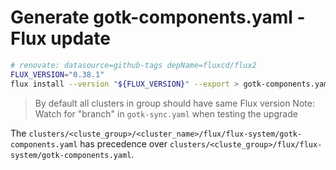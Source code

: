 # Generate gotk-components.yaml - Flux update

```bash
# renovate: datasource=github-tags depName=fluxcd/flux2
FLUX_VERSION="0.38.1"
flux install --version "${FLUX_VERSION}" --export > gotk-components.yaml
```

> By default all clusters in group should have same Flux version
> Note: Watch for "branch" in `gotk-sync.yaml` when testing the upgrade

The `clusters/<cluste_group>/<cluster_name>/flux/flux-system/gotk-components.yaml`
has precedence over `clusters/<cluste_group>/flux/flux-system/gotk-components.yaml`.
